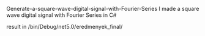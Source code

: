 Generate-a-square-wave-digital-signal-with-Fourier-Series
I made a square wave digital signal with Fourier Series in C#

result in /bin/Debug/net5.0/eredmenyek_final/
